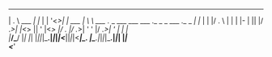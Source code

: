  ___        _    ___  _  _       __ __                                             _   
| . \ ___ _| |_ | | '<_>| | ___ |  \  \ ___ ._ _  ___  ___  ___ ._ _ _  ___ ._ _ _| |_ 
| | |/ . \ | |  | |- | || |/ ._>|     |<_> || ' |<_> |/ . |/ ._>| ' ' |/ ._>| ' | | |  
|___/\___/ |_|  |_|  |_||_|\___.|_|_|_|<___||_|_|<___|\_. |\___.|_|_|_|\___.|_|_| |_|  
                                                      <___'                            
